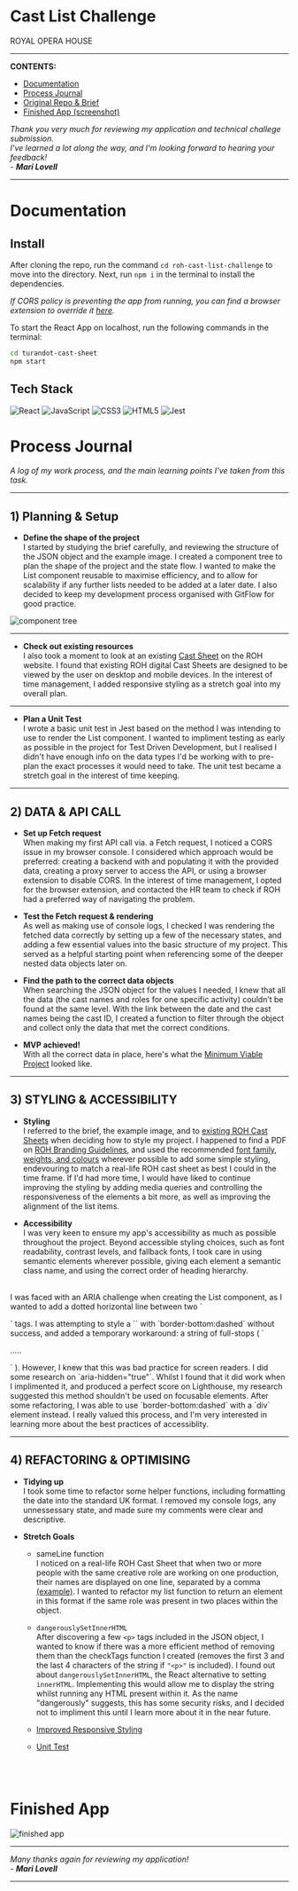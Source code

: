 # Cast List Challenge
ROYAL OPERA HOUSE

---

**CONTENTS:**
- [ Documentation ](#docs)
- [ Process Journal ](#journal)
- [ Original Repo & Brief ](https://github.com/royaloperahouse/roh-cast-list-challenge)
- [ Finished App (screenshot) ](#final)

*Thank you very much for reviewing my application and technical challege submission.<br>I've learned a lot along the way, and I'm looking forward to hearing your feedback!<br> - **Mari Lovell***

---

<a name="docs"></a>
# Documentation

## Install
After cloning the repo, run the command `cd roh-cast-list-challenge` to move into the directory.
Next, run `npm i` in the terminal to install the dependencies.

*If CORS policy is preventing the app from running, you can find a browser extension to override it [here](https://chrome.google.com/webstore/detail/moesif-origin-cors-change/digfbfaphojjndkpccljibejjbppifbc#:~:text=Moesif%20Origin%20%26%20CORS%20Changer&text=This%20plugin%20allows%20you%20to,without%20receiving%20Cross%20Origin%20Errors.).*

To start the React App on localhost, run the following commands in the terminal:
```bash
cd turandot-cast-sheet
npm start
```

## Tech Stack
![React](https://img.shields.io/badge/react-%2320232a.svg?style=for-the-badge&logo=react&logoColor=%2361DAFB) ![JavaScript](https://img.shields.io/badge/javascript-%23323330.svg?style=for-the-badge&logo=javascript&logoColor=%23F7DF1E) ![CSS3](https://img.shields.io/badge/css3-%231572B6.svg?style=for-the-badge&logo=css3&logoColor=white) ![HTML5](https://img.shields.io/badge/html5-%23E34F26.svg?style=for-the-badge&logo=html5&logoColor=white) ![Jest](https://img.shields.io/badge/-jest-%23C21325?style=for-the-badge&logo=jest&logoColor=white)

<a name="journal"></a>
# Process Journal
*A log of my work process, and the main learning points I've taken from this task.*

---

## 1) Planning & Setup

- **Define the shape of the project** <br>
I started by studying the brief carefully, and reviewing the structure of the JSON object and the example image. I created a component tree to plan the shape of the project and the state flow. I wanted to make the List component reusable to maximise efficiency, and to allow for scalability if any further lists needed to be added at a later date.
I also decided to keep my development process organised with GitFlow for good practice.


![component tree](./readme-images/component-tree-roh.png)


---
- **Check out existing resources**<br>
I also took a moment to look at an existing [Cast Sheet](./readme-images/cast-sheets.png) on the ROH website. I found that existing ROH digital Cast Sheets are designed to be viewed by the user on desktop and mobile devices. In the interest of time management, I added responsive styling as a stretch goal into my overall plan.


---

<a name="unittest"></a>
- **Plan a Unit Test**<br>
I wrote a basic unit test in Jest based on the method I was intending to use to render the List component. I wanted to impliment testing as early as possible in the project for Test Driven Development, but I realised I didn't have enough info on the data types I'd be working with to pre-plan the exact processes it would need to take. The unit test became a stretch goal in the interest of time keeping.

---

## 2) DATA & API CALL


- **Set up Fetch request**<br>
When making my first API call via. a Fetch request, I noticed a CORS issue in my browser console. I considered which approach would be preferred: creating a backend with and populating it with the provided data, creating a proxy server to access the API, or using a browser extension to disable CORS. In the interest of time management, I opted for the browser extension, and contacted the HR team to check if ROH had a preferred way of navigating the problem.


- **Test the Fetch request & rendering**<br>
As well as making use of console logs, I checked I was rendering the fetched data correctly by setting up a few of the necessary states, and adding a few essential values into the basic structure of my project. This served as a helpful starting point when referencing some of the deeper nested data objects later on.


- **Find the path to the correct data objects**<br>
When searching the JSON object for the values I needed, I knew that all the data (the cast names and roles for one specific activity) couldn’t be found at the same level. With the link between the date and the cast names being the cast ID, I created a function to filter through the object and collect only the data that met the correct conditions. 

- **MVP achieved!**<br>
With all the correct data in place, here's what the [Minimum Viable Project](./readme-images/mvp-roh.png) looked like.

---

## 3) STYLING & ACCESSIBILITY
<a name="styling"></a>
- **Styling**<br>
I referred to the brief, the example image, and to [existing ROH Cast Sheets](https://www.roh.org.uk/tickets-and-events/40/the-magic-flute-by-david-mcvicar/cast-list/51323) when deciding how to style my project. I happened to find a PDF on [ROH Branding Guidelines](http://static.roh.org.uk/for/pdfs/ROH_GuidelinesSectionA.pdf), and used the recommended [font family, weights, and colours](./readme-images/branding-guidelines-roh.png) wherever possible to add some simple styling, endevouring to match a real-life ROH cast sheet as best I could in the time frame. If I'd had more time, I would have liked to continue improving the styling by adding media queries and controlling the responsiveness of the elements a bit more, as well as improving the alignment of the list items.

- **Accessibility**<br>
I was very keen to ensure my app's accessibility as much as possible throughout the project. Beyond accessible styling choices, such as font readability, contrast levels, and fallback fonts, I took care in using semantic elements wherever possible, giving each element a semantic class name, and using the correct order of heading hierarchy.
<br>
I was faced with an ARIA challenge when creating the List component, as I wanted to add a dotted horizontal line between two `<p>` tags. I was attempting to style a `<span>` with `border-bottom:dashed` without success, and added a temporary workaround: a string of full-stops ( `<p>.....</p>` ). However, I knew that this was bad practice for screen readers. I did some research on `aria-hidden="true"`. Whilst I found that it did work when I implimented it, and produced a perfect score on Lighthouse, my research suggested this method shouldn't be used on focusable elements. After some refactoring, I was able to use `border-bottom:dashed` with a `div` element instead. I really valued this process, and I'm very interested in learning more about the best practices of accessiblity.

---

## 4) REFACTORING & OPTIMISING

- **Tidying up**<br>
I took some time to refactor some helper functions, including formatting the date into the standard UK format. I removed my console logs, any unnessessary state, and made sure my comments were clear and descriptive.

- **Stretch Goals**<br>

    - sameLine function<br>
    I noticed on a real-life ROH Cast Sheet that when two or more people with the same creative role are working on one production, their names are displayed on one line, separated by a comma [(example)](./readme-images/same-role-creatives-roh.png). I wanted to refactor my list function to return an element in this format if the same role was present in two places within the object. 

    - `dangerouslySetInnerHTML`<br>
    After discovering a few `<p>` tags included in the JSON object, I wanted to know if there was a more efficient method of removing them than the checkTags function I created (removes the first 3 and the last 4 characters of the string if `"<p>"` is included). I found out about `dangerouslySetInnerHTML`, the React alternative to setting `innerHTML`. Implementing this would allow me to display the string whilst running any HTML present within it. As the name "dangerously" suggests, this has some security risks, and I decided not to impliment this until I learn more about it in the near future.
    - [Improved Responsive Styling](#styling)
    - [Unit Test](#unittest)

<br>
<br>

<a name="docs"></a>
# Finished App

![finished app](./readme-images/finished-app-roh.png)

---

*Many thanks again for reviewing my application!<br> - **Mari Lovell***

---
